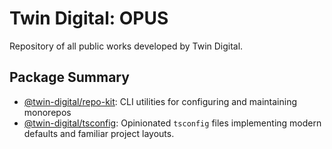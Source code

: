 # Twin Digital: OPUS

Repository of all public works developed by Twin Digital.

## Package Summary

<!-- BEGIN repo-kit: PACKAGES -->

- [@twin-digital/repo-kit](./nodejs/devtools/repo-kit): CLI utilities for configuring and maintaining monorepos
- [@twin-digital/tsconfig](./nodejs/devtools/tsconfig): Opinionated `tsconfig` files implementing modern defaults and familiar project layouts.

<!-- END repo-kit: PACKAGES -->
